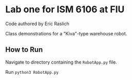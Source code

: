 # Lab one for ISM 6106 at FIU
Code authored by Eric Raslich

Class demonstrations for a "Kiva"-type warehouse robot.

## How to Run
Navigate to directory containing the `RobotApp.py` file.

Run `python3 RobotApp.py`